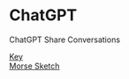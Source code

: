 # ChatGPT
ChatGPT Share Conversations

<A HREF="https://wa9ony.github.io/ChatGPT/key.html">Key</A><BR>
<A HREF="https://wa9ony.github.io/ChatGPT/MorseSketch.html">Morse Sketch</A>
